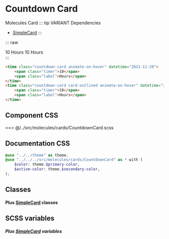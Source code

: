 # Countdown Card
<Badge type="tip">Molecules</Badge> <Badge type="info">Card</Badge>
::: tip VARIANT Dependencies
- [SimpleCard](/molecules/cards/SimpleCard.md)
:::

::: raw
<div class="dev-section">
    <time class="countdown-card animate-on-hover" datetime="2021-11-20">
        <span class="timer">10</span>
        <span class="label">Hours</span>
    </time>
    <time class="countdown-card card-outlined animate-on-hover" datetime="2021-11-20">
        <span class="timer">10</span>
        <span class="label">Hours</span>
    </time>
</div>
:::

```html
<time class="countdown-card animate-on-hover" datetime="2021-11-20">
    <span class="timer">10</span>
    <span class="label">Hours</span>
</time>
<time class="countdown-card card-outlined animate-on-hover" datetime="2021-11-20">
    <span class="timer">10</span>
    <span class="label">Hours</span>
</time>
```

## Component CSS

<<< @/../src/molecules/cards/CountdownCard.scss

## Documentation CSS

```scss
@use "../../theme" as theme;
@use "../../../src/molecules/cards/CountdownCard" as * with (
    $color: theme.$primary-color,
    $active-color: theme.$secondary-color,
);
```


## Classes
#### Plus [SimpleCard](/molecules/cards/SimpleCard.md) classes

## SCSS variables
##### Plus [SimpleCard](/molecules/cards/SimpleCard.md) variables


<style lang="scss">
@use "docs/theme.scss" as theme;
@use "src/molecules/cards/CountdownCard.scss" as * with (
    $color: theme.$primary-color,
    $active-color: theme.$secondary-color,
);
</style>